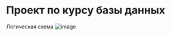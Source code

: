 # Проект по курсу базы данных

Логическая схема
![image](https://github.com/robibistspark/hse-courses-db-project/assets/71763293/0f7fb388-26f3-4296-9aeb-ec933abb42ac)
